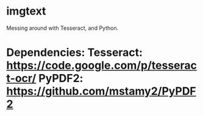 imgtext
=======

Messing around with Tesseract, and Python.

Dependencies: 
Tesseract: https://code.google.com/p/tesseract-ocr/
PyPDF2: https://github.com/mstamy2/PyPDF2
=======
